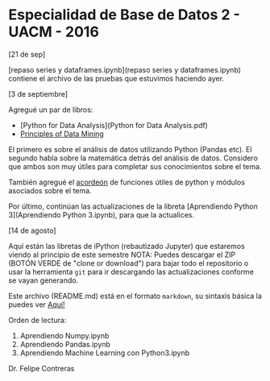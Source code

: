 # Especialidad de Base de Datos 2 - UACM - 2016

[21 de sep]

[repaso series y dataframes.ipynb](repaso series y dataframes.ipynb) contiene el archivo de las pruebas que estuvimos haciendo ayer.

[3 de septiembre]

Agregué un par de libros:

* [Python for Data Analysis](Python for Data Analysis.pdf)
* [Principles of Data Mining](principlesofdatamining.pdf)

El primero es sobre el análisis de datos utilizando Python (Pandas etc). El segundo habla sobre la matemática detrás del análisis de datos. Considero que ambos son muy útiles para completar sus conocimientos sobre el tema.

También agregué el [acordeón](Quandl+-+Pandas,+SciPy,+NumPy+Cheat+Sheet.pdf) de funciones útiles de python y módulos asociados sobre el tema.

Por último, continúan las actualizaciones de la libreta [Aprendiendo Python 3](Aprendiendo Python 3.ipynb), para que la actualices.

[14 de agosto]

Aquí están las libretas de iPython (rebautizado Jupyter) que estaremos viendo al principio de este semestre
NOTA: Puedes descargar el ZIP (BOTÓN VERDE de "clone or download") para bajar todo el repositorio o usar la herramienta `git` para ir descargando las actualizaciones conforme se vayan generando.

Este archivo (README.md) está en el formato `markdown`, su sintaxis básica la puedes ver [Aquí!](http://www.markdowntutorial.com)

Orden de lectura:

1. Aprendiendo Numpy.ipynb
3. Aprendiendo Pandas.ipynb
2. Aprendiendo Machine Learning con Python3.ipynb

Dr. Felipe Contreras
